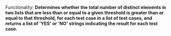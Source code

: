 Functionality: **Determines whether the total number of distinct elements in two lists that are less than or equal to a given threshold is greater than or equal to that threshold, for each test case in a list of test cases, and returns a list of 'YES' or 'NO' strings indicating the result for each test case.**